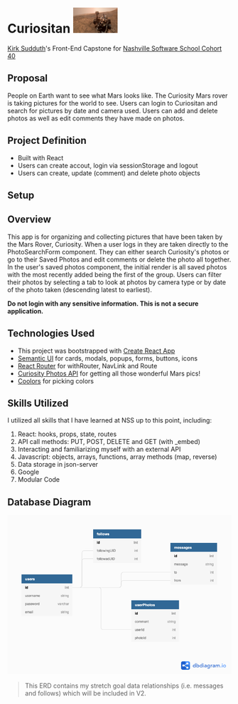 # Curiositan <img  src="./src/images/curiositySelfie.png"  height=57  width=100  alt="Curiosity!"/>

[Kirk Sudduth](https://github.com/kirksudduth)'s Front-End Capstone for [Nashville Software School Cohort 40](https://github.com/nss-cohort-40)

## Proposal

People on Earth want to see what Mars looks like. The Curiosity Mars rover is taking pictures for the world to see. Users can login to Curiositan and search for pictures by date and camera used. Users can add and delete photos as well as edit comments they have made on photos.

## Project Definition

- Built with React
- Users can create accout, login via sessionStorage and logout
- Users can create, update (comment) and delete photo objects

## Setup

## Overview

This app is for organizing and collecting pictures that have been taken by the Mars Rover, Curiosity. When a user logs in they are taken directly to the PhotoSearchForm component. They can either search Curiosity's photos or go to their Saved Photos and edit comments or delete the photo all together. In the user's saved photos component, the initial render is all saved photos with the most recently added being the first of the group. Users can filter their photos by selecting a tab to look at photos by camera type or by date of the photo taken (descending latest to earliest).

**Do not login with any sensitive information. This is not a secure application.**

## Technologies Used

- This project was bootstrapped with [Create React App](https://reactjs.org/docs/create-a-new-react-app.html#create-react-app)
- [Semantic UI](https://react.semantic-ui.com/) for cards, modals, popups, forms, buttons, icons
- [React Router](https://reactrouter.com/web/guides/quick-start) for withRouter, NavLink and Route
- [Curiosity Photos API](https://github.com/chrisccerami/mars-photo-api) for getting all those wonderful Mars pics!
- [Coolors](https://coolors.co/) for picking colors

## Skills Utilized

I utilized all skills that I have learned at NSS up to this point, including:

1. React: hooks, props, state, routes
2. API call methods: PUT, POST, DELETE and GET (with \_embed)
3. Interacting and familiarizing myself with an external API
4. Javascript: objects, arrays, functions, array methods (map, reverse)
5. Data storage in json-server
6. Google
7. Modular Code

## Database Diagram

![Curiositan ERD](./src/images/CuriositanERD.png)

> This ERD contains my stretch goal data relationships (i.e. messages and follows) which will be included in V2.
